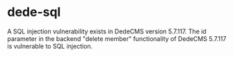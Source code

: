 # dede-sql
A SQL injection vulnerability exists in DedeCMS version 5.7.117. The id parameter in the backend "delete member" functionality of DedeCMS 5.7.117 is vulnerable to SQL injection.
